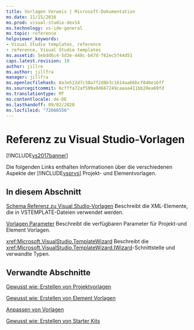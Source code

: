 ```yaml
---
title: Vorlagen Verweis | Microsoft-Dokumentation
ms.date: 11/15/2016
ms.prod: visual-studio-dev14
ms.technology: vs-ide-general
ms.topic: reference
helpviewer_keywords:
- Visual Studio templates, reference
- reference, Visual Studio templates
ms.assetid: 5ebdd6c4-5d3e-448c-b47d-f62ec5f44d51
caps.latest.revision: 10
author: jillre
ms.author: jillfra
manager: jillfra
ms.openlocfilehash: 8a3e522d7c38a7f2d8b3c1614aa66bcf840e16ff
ms.sourcegitcommit: 6cfffa72af599a9d667249caaaa411bb28ea69fd
ms.translationtype: MT
ms.contentlocale: de-DE
ms.lasthandoff: 09/02/2020
ms.locfileid: "72666556"
---
```

# <a name="visual-studio-template-reference"></a>Referenz zu Visual Studio-Vorlagen
[!INCLUDE[vs2017banner](../includes/vs2017banner.md)]

Die folgenden Links enthalten Informationen über die verschiedenen Aspekte der [!INCLUDE[vsprvs](../includes/vsprvs-md.md)] Projekt- und Elementvorlagen.

## <a name="in-this-section"></a>In diesem Abschnitt
 [Schema Referenz zu Visual Studio-Vorlagen](../extensibility/visual-studio-template-schema-reference.md) Beschreibt die XML-Elemente, die in VSTEMPLATE-Dateien verwendet werden.

 [Vorlagen Parameter](../ide/template-parameters.md) Beschreibt die verfügbaren Parameter für Projekt-und Element Vorlagen.

 <xref:Microsoft.VisualStudio.TemplateWizard> Beschreibt die <xref:Microsoft.VisualStudio.TemplateWizard.IWizard>-Schnittstelle und verwandte Typen.

## <a name="related-sections"></a>Verwandte Abschnitte
 [Gewusst wie: Erstellen von Projektvorlagen](../ide/how-to-create-project-templates.md)

 [Gewusst wie: Erstellen von Element Vorlagen](../ide/how-to-create-item-templates.md)

 [Anpassen von Vorlagen](../ide/customizing-project-and-item-templates.md)

 [Gewusst wie: Erstellen von Starter Kits](../ide/how-to-create-starter-kits.md)